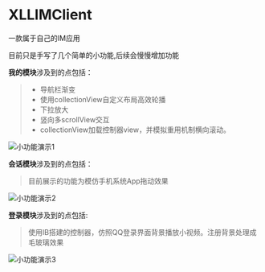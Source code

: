 # XLLIMClient
一款属于自己的IM应用

目前只是手写了几个简单的小功能,后续会慢慢增加功能

**我的模块**涉及到的点包括：
> - 导航栏渐变
> - 使用collectionView自定义布局高效轮播
> - 下拉放大
> - 竖向多scrollView交互
> - collectionView加载控制器view，并模拟重用机制横向滚动。

![小功能演示1](https://upload-images.jianshu.io/upload_images/5244645-0eb2351822c3472d.gif?imageMogr2/auto-orient/strip)

**会话模块**涉及到的点包括：
> 目前展示的功能为模仿手机系统App拖动效果

![小功能演示2](https://upload-images.jianshu.io/upload_images/5244645-a984dfbaf6d062ef.gif?imageMogr2/auto-orient/strip)

**登录模块**涉及到的点包括:
> 使用IB搭建的控制器，仿照QQ登录界面背景播放小视频。注册背景处理成毛玻璃效果

![小功能演示3](https://upload-images.jianshu.io/upload_images/5244645-937e9c0245dd2463.gif?imageMogr2/auto-orient/strip)
